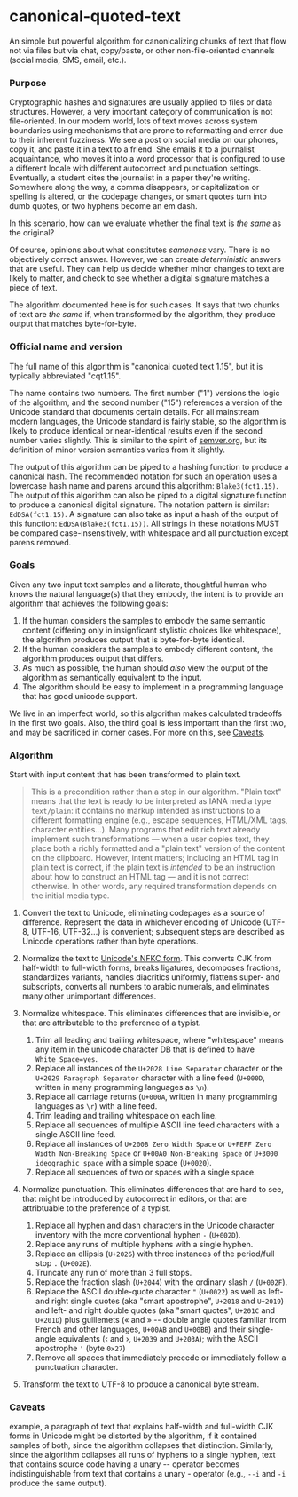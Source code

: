 # canonical-quoted-text
An simple but powerful algorithm for canonicalizing chunks of text that flow not via files but via chat, copy/paste, or other non-file-oriented channels (social media, SMS, email, etc.).

### Purpose
Cryptographic hashes and signatures are usually applied to files or data structures. However, a very important category of communication is not file-oriented. In our modern world, lots of text moves across system boundaries using mechanisms that are prone to reformatting and error due to their inherent fuzziness. We see a post on social media on our phones, copy it, and paste it in a text to a friend. She emails it to a journalist acquaintance, who moves it into a word processor that is configured to use a different locale with different autocorrect and punctuation settings. Eventually, a student cites the journalist in a paper they're writing. Somewhere along the way, a comma disappears, or capitalization or spelling is altered, or the codepage changes, or smart quotes turn into dumb quotes, or two hyphens become an em dash.

In this scenario, how can we evaluate whether the final text is *the same* as the original?

Of course, opinions about what constitutes *sameness* vary. There is no objectively correct answer. However, we can create *deterministic* answers that are useful. They can help us decide whether minor changes to text are likely to matter, and check to see whether a digital signature matches a piece of text.

The algorithm documented here is for such cases. It says that two chunks of text are *the same* if, when transformed by the algorithm, they produce output that matches byte-for-byte.

### Official name and version

The full name of this algorithm is "canonical quoted text 1.15", but it is typically abbreviated "cqt1.15".

The name contains two numbers. The first number ("1") versions the logic of the algorithm, and the second number ("15") references a version of the Unicode standard that documents certain details. For all mainstream modern languages, the Unicode standard is fairly stable, so the algorithm is likely to produce identical or near-identical results even if the second number varies slightly. This is similar to the spirit of [semver.org](https://semver.org), but its definition of minor version semantics varies from it slightly. 

The output of this algorithm can be piped to a hashing function to produce a canonical hash. The recommended notation for such an operation uses a lowercase hash name and parens around this algorithm: `Blake3(fct1.15)`. The output of this algorithm can also be piped to a digital signature function to produce a canonical digital signature. The notation pattern is similar: `EdDSA(fct1.15)`. A signature can also take as input a hash of the output of this function: `EdDSA(Blake3(fct1.15))`. All strings in these notations MUST be compared case-insensitively, with whitespace and all punctuation except parens removed.

### Goals

Given any two input text samples and a literate, thoughtful human who knows the natural language(s) that they embody, the intent is to provide an algorithm that achieves the following goals:

1. If the human considers the samples to embody the same semantic content (differing only in insignficant stylistic choices like whitespace), the algorithm produces output that is byte-for-byte identical.
2. If the human considers the samples to embody different content, the algorithm produces output that differs.
3. As much as possible, the human should *also* view the output of the algorithm as semantically equivalent to the input.
4. The algorithm should be easy to implement in a programming language that has good unicode support.

We live in an imperfect world, so this algorithm makes calculated tradeoffs in the first two goals. Also, the third goal is less important than the first two, and may be sacrificed in corner cases. For more on this, see [Caveats](#caveats).

### Algorithm

Start with input content that has been transformed to plain text.

>This is a precondition rather than a step in our algorithm. "Plain text" means that the text is ready to be interpreted as IANA media type `text/plain`: it contains no markup intended as instructions to a different formatting engine (e.g., escape sequences, HTML/XML tags, character entities...). Many programs that edit rich text already implement such transformations &mdash; when a user copies text, they place both a richly formatted and a "plain text" version of the content on the clipboard. However, intent matters; including an HTML tag in plain text is correct, if the plain text is *intended* to be an instruction about how to construct an HTML tag &mdash; and it is not correct otherwise. In other words, any required transformation depends on the initial media type.

1. Convert the text to Unicode, eliminating codepages as a source of difference. Represent the data in whichever encoding of Unicode (UTF-8, UTF-16, UTF-32...) is convenient; subsequent steps are described as Unicode operations rather than byte operations.

2. Normalize the text to [Unicode's NFKC form](https://www.unicode.org/reports/tr15/). This converts CJK from half-width to full-width forms, breaks ligatures, decomposes fractions, standardizes variants, handles diacritics uniformly, flattens super- and subscripts, converts all numbers to arabic numerals, and eliminates many other unimportant differences.

3. Normalize whitespace. This eliminates differences that are invisible, or that are attributable to the preference of a typist. 
   1. Trim all leading and trailing whitespace, where "whitespace" means any item in the unicode character DB that is defined to have `White_Space=yes`.
   2. Replace all instances of the `U+2028 Line Separator` character or the `U+2029 Paragraph Separator` character with a line feed (`U+000D`, written in many programming languages as `\n`). 
   3. Replace all carriage returns (`U+000A`, written in many programming languages as `\r`) with a line feed.
   4. Trim leading and trailing whitespace on each line.
   5. Replace all sequences of multiple ASCII line feed characters with a single ASCII line feed.
   6. Replace all instances of `U+200B Zero Width Space` or `U+FEFF Zero Width Non-Breaking Space` or `U+00A0 Non-Breaking Space` or `U+3000 ideographic space` with a simple space (`U+0020`). 
   7. Replace all sequences of two or spaces with a single space.
   
4. Normalize punctuation. This eliminates differences that are hard to see, that might be introduced by autocorrect in editors, or that are attribtuable to the preference of a typist.
   1. Replace all hyphen and dash characters in the Unicode character inventory with the more conventional hyphen `-` (`U+002D`).
   2. Replace any runs of multiple hyphens with a single hyphen.
   3. Replace an ellipsis (`U+2026`) with three instances of the period/full stop `.` (`U+002E`).
   4. Truncate any run of more than 3 full stops.
   5. Replace the fraction slash (`U+2044`) with the ordinary slash `/` (`U+002F`).
   5. Replace the ASCII double-quote character `"` (`U+0022`) as well as left- and right single quotes (aka "smart apostrophe", `U+2018` and `U+2019`) and left- and right double quotes (aka "smart quotes", `U+201C` and `U+201D`) plus guillemets (&#x00AB; and &#x00BB; -- double angle quotes familiar from French and other languages, `U+00AB` and `U+00BB`) and their single-angle equivalents (&#x2039; and &#x203A;, `U+2039` and `U+203A`); with the ASCII apostrophe `'` (byte `0x27`)
   6. Remove all spaces that immediately precede or immediately follow a punctuation character.

5. Transform the text to UTF-8 to produce a canonical byte stream.

### Caveats

example, a paragraph of text that explains half-width and full-width CJK forms in Unicode might be distorted by the algorithm, if it contained samples of both, since the algorithm collapses that distinction. Similarly, since the algorithm collapses all runs of hyphens to a single hyphen, text that contains source code having a unary -- operator becomes indistinguishable from text that contains a unary - operator (e.g., `--i` and `-i` produce the same output). 